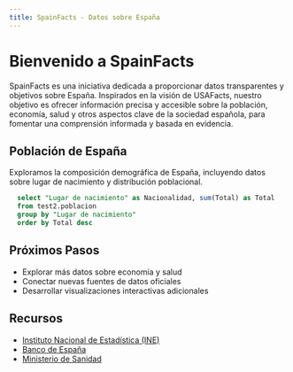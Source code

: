 ```yaml
---
title: SpainFacts - Datos sobre España
---
```


# Bienvenido a SpainFacts

SpainFacts es una iniciativa dedicada a proporcionar datos transparentes y objetivos sobre España. Inspirados en la visión de USAFacts, nuestro objetivo es ofrecer información precisa y accesible sobre la población, economía, salud y otros aspectos clave de la sociedad española, para fomentar una comprensión informada y basada en evidencia.

<LastRefreshed/>

## Población de España

Exploramos la composición demográfica de España, incluyendo datos sobre lugar de nacimiento y distribución poblacional.

```sql poblacion_por_nacionalidad
  select "Lugar de nacimiento" as Nacionalidad, sum(Total) as Total
  from test2.poblacion
  group by "Lugar de nacimiento"
  order by Total desc
```

<BarChart
    data={poblacion_por_nacionalidad}
    title="Población por Nacionalidad"
    x="Nacionalidad"
    y=Total
    xAxisTitle="Nacionalidad"
    yAxisTitle="Total de Personas"
/>

## Próximos Pasos

- Explorar más datos sobre economía y salud
- Conectar nuevas fuentes de datos oficiales
- Desarrollar visualizaciones interactivas adicionales

## Recursos

- [Instituto Nacional de Estadística (INE)](https://www.ine.es/)
- [Banco de España](https://www.bde.es/)
- [Ministerio de Sanidad](https://www.sanidad.gob.es/)
